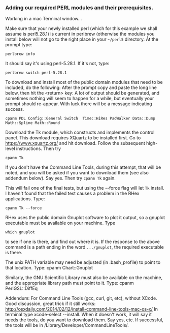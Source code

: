 ### Adding our required PERL modules and their prerequisites.

Working in a mac Terminal window...

Make sure that your newly installed perl (which for this example we shall assume is perl5.28.1) is current in perlbrew (otherwise the modules you install below will not go to the right place in your `~/perl5` directory.  At the prompt type:

`perlbrew info`

It should say it's using perl-5.28.1.  If it's not, type:

`perlbrew switch perl-5.28.1`

To download and install most of the public domain modules that need to be included, do the following:  After the prompt copy and paste the long line below, then hit the \<return\> key:  A lot of output should be generated, and sometimes nothing will seem to happen for a while, but eventually your prompt should re-appear.  With luck there will be a message indicating success.

`cpanm PDL Config::General Switch  Time::HiRes PadWalker Data::Dump Math::Spline Math::Round`

Download the Tk module, which constructs and implements the control panel.  This download requires XQuartz to be installed first.  Go to https://www.xquartz.org/ and hit download.  Follow the subsequent high-level instructions.  Then try

`cpanm Tk`

If you don't have the Command Line Tools, during this attempt, that will be noted, and you will be asked if you want to download them (see also addendum below).  Say yes.  Then try `cpanm Tk` again.

This will fail one of the final tests, but using the --force flag will let `Tk` install.  I haven't found that the failed test causes a problem in the RHex applications.  Type:

`cpanm Tk --force`

RHex uses the public domain Gnuplot software to plot it output, so a gnuplot executable must be available on your machine.  Type

`which gnuplot`

to see if one is there, and find out where it is. If the response to the above command is a path ending in the word  `.../gnuplot`, the required executable is there. 

The unix PATH variable may need be adjusted (in .bash_profile) to point to that location.  Type:
cpanm Chart::Gnuplot

Similarly, the GNU Scientific Library must also be available on the machine, and the appropriate library path must point to it. Type:
cpanm PerlGSL::DiffEq 


Addendum: For Command Line Tools (gcc, curl, git, etc), without XCode.  Good discussion, great trick if it still works:  http://osxdaily.com/2014/02/12/install-command-line-tools-mac-os-x/
In terminal type xcode-select --install.  When it doesn't work, it will say it needs the tools, do you want to download them.  Say yes, etc.  If successful, the tools will be in /Library/Developer/CommandLineTools/.



